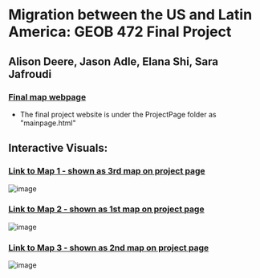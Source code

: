 
# Migration between the US and Latin America: GEOB 472 Final Project

## Alison Deere, Jason Adle, Elana Shi, Sara Jafroudi


### [Final map webpage](https://ubc-geob472-spring2021.github.io/final-project-adejs/ProjectPage/mainpage.html)

* The final project website is under the ProjectPage folder as "mainpage.html"
## Interactive Visuals: 

### [Link to Map 1 - shown as 3rd map on project page](https://ubc-geob472-spring2021.github.io/final-project-adejs/Map1/map1story.html)
![image](https://user-images.githubusercontent.com/39204272/115137022-61f30180-9fd8-11eb-8056-21f6ed543b0f.png)


### [Link to Map 2 - shown as 1st map on project page](https://ubc-geob472-spring2021.github.io/final-project-adejs/Map2/map2.html)
![image](https://user-images.githubusercontent.com/39204272/115137040-8058fd00-9fd8-11eb-9ce7-465116ff280c.png)


### [Link to Map 3 - shown as 2nd map on project page](https://ubc-geob472-spring2021.github.io/final-project-adejs/Map3/map3.html)
![image](https://user-images.githubusercontent.com/39204272/115137054-8f3faf80-9fd8-11eb-99c6-d2dbe0d199e6.png)


